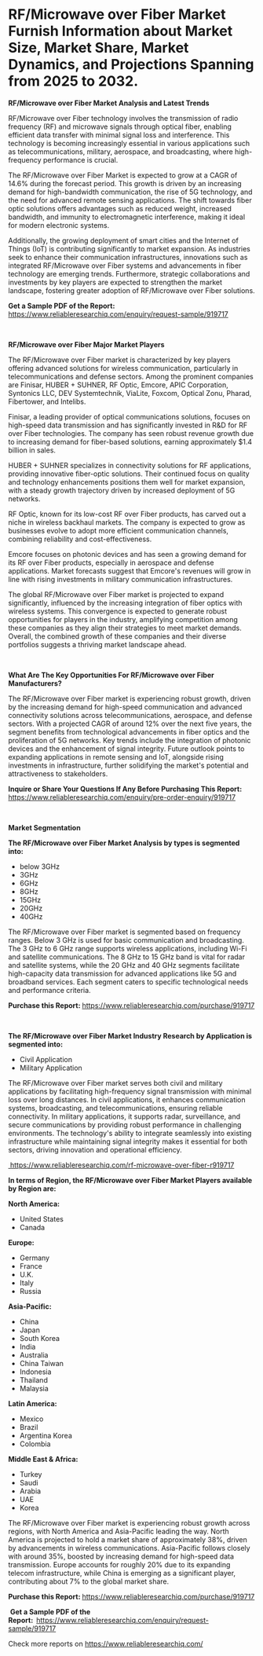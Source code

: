 <p><h1>RF/Microwave over Fiber Market Furnish Information about Market Size, Market Share, Market Dynamics, and Projections Spanning from 2025 to 2032.</h1></p><p><strong>RF/Microwave over Fiber Market Analysis and Latest Trends</strong></p>
<p><p>RF/Microwave over Fiber technology involves the transmission of radio frequency (RF) and microwave signals through optical fiber, enabling efficient data transfer with minimal signal loss and interference. This technology is becoming increasingly essential in various applications such as telecommunications, military, aerospace, and broadcasting, where high-frequency performance is crucial.</p><p>The RF/Microwave over Fiber Market is expected to grow at a CAGR of 14.6% during the forecast period. This growth is driven by an increasing demand for high-bandwidth communication, the rise of 5G technology, and the need for advanced remote sensing applications. The shift towards fiber optic solutions offers advantages such as reduced weight, increased bandwidth, and immunity to electromagnetic interference, making it ideal for modern electronic systems.</p><p>Additionally, the growing deployment of smart cities and the Internet of Things (IoT) is contributing significantly to market expansion. As industries seek to enhance their communication infrastructures, innovations such as integrated RF/Microwave over Fiber systems and advancements in fiber technology are emerging trends. Furthermore, strategic collaborations and investments by key players are expected to strengthen the market landscape, fostering greater adoption of RF/Microwave over Fiber solutions.</p></p>
<p><strong>Get a Sample PDF of the Report:&nbsp;</strong> <a href="https://www.reliableresearchiq.com/enquiry/request-sample/919717?utm_campaign=2277&utm_medium=2&utm_source=Github&utm_content=ia&utm_term=08042025&utm_id=rfmicrowave-over-fiber">https://www.reliableresearchiq.com/enquiry/request-sample/919717</a></p>
<p>&nbsp;</p>
<p><strong>RF/Microwave over Fiber Major Market Players</strong></p>
<p><p>The RF/Microwave over Fiber market is characterized by key players offering advanced solutions for wireless communication, particularly in telecommunications and defense sectors. Among the prominent companies are Finisar, HUBER + SUHNER, RF Optic, Emcore, APIC Corporation, Syntonics LLC, DEV Systemtechnik, ViaLite, Foxcom, Optical Zonu, Pharad, Fibertower, and Intelibs.</p><p>Finisar, a leading provider of optical communications solutions, focuses on high-speed data transmission and has significantly invested in R&D for RF over Fiber technologies. The company has seen robust revenue growth due to increasing demand for fiber-based solutions, earning approximately $1.4 billion in sales. </p><p>HUBER + SUHNER specializes in connectivity solutions for RF applications, providing innovative fiber-optic solutions. Their continued focus on quality and technology enhancements positions them well for market expansion, with a steady growth trajectory driven by increased deployment of 5G networks.</p><p>RF Optic, known for its low-cost RF over Fiber products, has carved out a niche in wireless backhaul markets. The company is expected to grow as businesses evolve to adopt more efficient communication channels, combining reliability and cost-effectiveness.</p><p>Emcore focuses on photonic devices and has seen a growing demand for its RF over Fiber products, especially in aerospace and defense applications. Market forecasts suggest that Emcore's revenues will grow in line with rising investments in military communication infrastructures.</p><p>The global RF/Microwave over Fiber market is projected to expand significantly, influenced by the increasing integration of fiber optics with wireless systems. This convergence is expected to generate robust opportunities for players in the industry, amplifying competition among these companies as they align their strategies to meet market demands. Overall, the combined growth of these companies and their diverse portfolios suggests a thriving market landscape ahead.</p></p>
<p>&nbsp;</p>
<p><strong>What Are The Key Opportunities For RF/Microwave over Fiber Manufacturers?</strong></p>
<p><p>The RF/Microwave over Fiber market is experiencing robust growth, driven by the increasing demand for high-speed communication and advanced connectivity solutions across telecommunications, aerospace, and defense sectors. With a projected CAGR of around 12% over the next five years, the segment benefits from technological advancements in fiber optics and the proliferation of 5G networks. Key trends include the integration of photonic devices and the enhancement of signal integrity. Future outlook points to expanding applications in remote sensing and IoT, alongside rising investments in infrastructure, further solidifying the market's potential and attractiveness to stakeholders.</p></p>
<p><strong>Inquire or Share Your Questions If Any Before Purchasing This Report:</strong> <a href="https://www.reliableresearchiq.com/enquiry/pre-order-enquiry/919717?utm_campaign=2277&utm_medium=2&utm_source=Github&utm_content=ia&utm_term=08042025&utm_id=rfmicrowave-over-fiber">https://www.reliableresearchiq.com/enquiry/pre-order-enquiry/919717</a></p>
<p>&nbsp;</p>
<p><strong>Market Segmentation</strong></p>
<p><strong>The RF/Microwave over Fiber Market Analysis by types is segmented into:</strong></p>
<p><ul><li>below 3GHz</li><li>3GHz</li><li>6GHz</li><li>8GHz</li><li>15GHz</li><li>20GHz</li><li>40GHz</li></ul></p>
<p><p>The RF/Microwave over Fiber market is segmented based on frequency ranges. Below 3 GHz is used for basic communication and broadcasting. The 3 GHz to 6 GHz range supports wireless applications, including Wi-Fi and satellite communications. The 8 GHz to 15 GHz band is vital for radar and satellite systems, while the 20 GHz and 40 GHz segments facilitate high-capacity data transmission for advanced applications like 5G and broadband services. Each segment caters to specific technological needs and performance criteria.</p></p>
<p><strong>Purchase this Report:&nbsp;</strong><a href="https://www.reliableresearchiq.com/purchase/919717?utm_campaign=2277&utm_medium=2&utm_source=Github&utm_content=ia&utm_term=08042025&utm_id=rfmicrowave-over-fiber">https://www.reliableresearchiq.com/purchase/919717</a></p>
<p>&nbsp;</p>
<p><strong>The RF/Microwave over Fiber Market Industry Research by Application is segmented into:</strong></p>
<p><ul><li>Civil Application</li><li>Military Application</li></ul></p>
<p><p>The RF/Microwave over Fiber market serves both civil and military applications by facilitating high-frequency signal transmission with minimal loss over long distances. In civil applications, it enhances communication systems, broadcasting, and telecommunications, ensuring reliable connectivity. In military applications, it supports radar, surveillance, and secure communications by providing robust performance in challenging environments. The technology's ability to integrate seamlessly into existing infrastructure while maintaining signal integrity makes it essential for both sectors, driving innovation and operational efficiency.</p></p>
<p><a href="https://www.reliableresearchiq.com/rf-microwave-over-fiber-r919717?utm_campaign=2277&utm_medium=2&utm_source=Github&utm_content=ia&utm_term=08042025&utm_id=rfmicrowave-over-fiber">&nbsp;https://www.reliableresearchiq.com/rf-microwave-over-fiber-r919717</a></p>
<p><strong>In terms of Region, the RF/Microwave over Fiber Market Players available by Region are:</strong></p>
<p>
    <p> <strong> North America: </strong>
        <ul>
            <li>United States</li>
            <li>Canada</li>
        </ul>
        </p> 
    <p> <strong> Europe: </strong>
        <ul>
            <li>Germany</li>
            <li>France</li>
            <li>U.K.</li>
            <li>Italy</li>
            <li>Russia</li>
        </ul>
        </p> 
    <p> <strong> Asia-Pacific: </strong>
        <ul>
            <li>China</li>
            <li>Japan</li>
            <li>South Korea</li>
            <li>India</li>
            <li>Australia</li>
            <li>China Taiwan</li>
            <li>Indonesia</li>
            <li>Thailand</li>
            <li>Malaysia</li>
        </ul>
        </p> 
    <p> <strong> Latin America: </strong>
        <ul>
            <li>Mexico</li>
            <li>Brazil</li>
            <li>Argentina Korea</li>
            <li>Colombia</li>
        </ul>
        </p> 
    <p> <strong> Middle East & Africa: </strong>
        <ul>
            <li>Turkey</li>
            <li>Saudi</li>
            <li>Arabia</li>
            <li>UAE</li>
            <li>Korea</li>
        </ul>
    </p>
    </p>
<p><p>The RF/Microwave over Fiber market is experiencing robust growth across regions, with North America and Asia-Pacific leading the way. North America is projected to hold a market share of approximately 38%, driven by advancements in wireless communications. Asia-Pacific follows closely with around 35%, boosted by increasing demand for high-speed data transmission. Europe accounts for roughly 20% due to its expanding telecom infrastructure, while China is emerging as a significant player, contributing about 7% to the global market share.</p></p>
<p><strong>Purchase this Report: </strong><a href="https://www.reliableresearchiq.com/purchase/919717?utm_campaign=2277&utm_medium=2&utm_source=Github&utm_content=ia&utm_term=08042025&utm_id=rfmicrowave-over-fiber">https://www.reliableresearchiq.com/purchase/919717</a></p>
<p>&nbsp;<strong>Get a Sample PDF of the Report:&nbsp;&nbsp;</strong><a href="https://www.reliableresearchiq.com/enquiry/request-sample/919717?utm_campaign=2277&utm_medium=2&utm_source=Github&utm_content=ia&utm_term=08042025&utm_id=rfmicrowave-over-fiber">https://www.reliableresearchiq.com/enquiry/request-sample/919717</a></p>
<p><strong></strong></p>
<p>Check more reports on <a href="https://www.reliableresearchiq.com/?utm_campaign=2277&utm_medium=2&utm_source=Github&utm_content=ia&utm_term=08042025&utm_id=rfmicrowave-over-fiber">https://www.reliableresearchiq.com/</a></p>